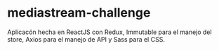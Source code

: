 # mediastream-challenge
Aplicacón hecha en ReactJS con Redux, Immutable para el manejo del store, Axios para el manejo de API y Sass para el CSS.
